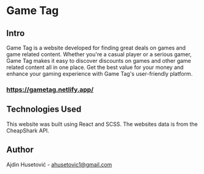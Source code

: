 # Game Tag

## Intro
Game Tag is a website developed for finding great deals on games and game related content. Whether you're a casual player or a serious gamer, Game Tag makes it easy to discover discounts on games and other game related content all in one place. Get the best value for your money and enhance your gaming experience with Game Tag's user-friendly platform.

### https://gametag.netlify.app/

## Technologies Used
This website was built using React and SCSS. The websites data is from the CheapShark API.


## Author
Ajdin Husetović - ahusetovic1@gmail.com
